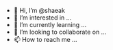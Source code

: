 - 👋 Hi, I’m @shaeak
- 👀 I’m interested in ...
- 🌱 I’m currently learning ...
- 💞️ I’m looking to collaborate on ...
- 📫 How to reach me ...

<!---
shaeak/shaeak is a ✨ special ✨ repository because its `README.md` (this file) appears on your GitHub profile.
You can click the Preview link to take a look at your changes.
--->
